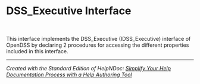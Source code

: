 # DSS_Executive Interface

&nbsp;

This interface implements the DSS\_Executive (IDSS\_Executive) interface of OpenDSS by declaring 2 procedures for accessing the different properties included in this interface.


***
_Created with the Standard Edition of HelpNDoc: [Simplify Your Help Documentation Process with a Help Authoring Tool](<https://www.helpauthoringsoftware.com/articles/what-is-a-help-authoring-tool/>)_
